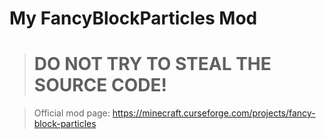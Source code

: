 # My FancyBlockParticles Mod

># DO NOT TRY TO STEAL THE SOURCE CODE!

>Official mod page: https://minecraft.curseforge.com/projects/fancy-block-particles
